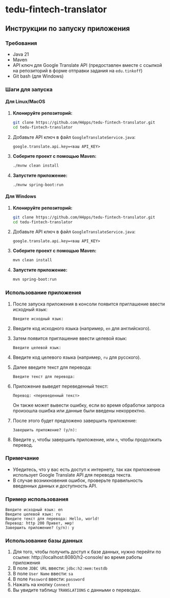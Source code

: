 # tedu-fintech-translator

## Инструкции по запуску приложения

### Требования
- Java 21
- Maven
- API ключ для Google Translate API (предоставлен вместе с ссылкой на репозиторий в форме отправки задания на `edu.tinkoff`)
- Git bash (для Windows)

### Шаги для запуска

#### Для Linux/MacOS
1. **Клонируйте репозиторий:**
    ```sh
    git clone https://github.com/H4pps/tedu-fintech-translator.git 
    cd tedu-fintech-translator
    ```

2. Добавьте API ключ в файл `GoogleTranslateService.java`:
    ```
    google.translate.api.key=<ваш API_KEY>
    ```

3. **Соберите проект с помощью Maven:**
    ```sh
    ./mvnw clean install
    ```

4. **Запустите приложение:**
    ```sh
    ./mvnw spring-boot:run
    ```

#### Для Windows
1. **Клонируйте репозиторий:**
    ```sh
    git clone https://github.com/H4pps/tedu-fintech-translator.git 
    cd tedu-fintech-translator
    ``` 
2. Добавьте API ключ в файл `GoogleTranslateService.java`:
    ```
    google.translate.api.key=<ваш API_KEY>
    ```

3. **Соберите проект с помощью Maven:**
    ```sh
    mvn clean install
    ```

4. **Запустите приложение:**
    ```sh
    mvn spring-boot:run
    ```


### Использование приложения

1. После запуска приложения в консоли появится приглашение ввести исходный язык:
    ```
    Введите исходный язык:
    ```

2. Введите код исходного языка (например, `en` для английского).

3. Затем появится приглашение ввести целевой язык:
    ```
    Введите целевой язык:
    ```

4. Введите код целевого языка (например, `ru` для русского).

5. Далее введите текст для перевода:
    ```
    Введите текст для перевода:
    ```

6. Приложение выведет переведенный текст:
    ```
    Перевод: <переведенный текст>
    ```
    Он также может вывести ошибку, если во время обработки запроса произошла ошибка или данные были введены некорректно.

7. После этого будет предложено завершить приложение:
    ```
    Завершить приложение? (y/n):
    ```

8. Введите `y`, чтобы завершить приложение, или `n`, чтобы продолжить перевод.

### Примечание
- Убедитесь, что у вас есть доступ к интернету, так как приложение использует Google Translate API для перевода текста.
- В случае возникновения ошибок, проверьте правильность введенных данных и доступность API.

### Пример использования

```
Введите исходный язык: en
Введите целевой язык: ru
Введите текст для перевода: Hello, world!
Перевод: http 200 Привет, мир!
Завершить приложение? (y/n): y
```

### Использование базы данных
1. Для того, чтобы получить доступ к базе данных, нужно перейти по ссылке: http://localhost:8080/h2-console/ во время работы приложения
2. В поле `JDBC URL` ввести: `jdbc:h2:mem:testdb`
3. В поле `User Name` ввести: `sa`
4. В поле `Password` ввести: `password`
5. Нажать на кнопку `Connect`
6. Вы увидите таблицу `TRANSLATIONS` с данными о переводах. 